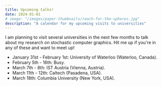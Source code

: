 ```yaml
---
title: Upcoming talks!
date: 2024-01-01
# image: "/images/paper-thumbnails/reach-for-the-spheres.jpg"
description: "A calendar for my upcoming visits to universities"
---
```


I am planning to visit several universities in the next few months to talk about my research on stochastic computer graphics. Hit me up if you're in any of these and want to meet up!

- January 31st - February 1st: University of Waterloo (Waterloo, Canada).
- February 5th - 16th: Busy. 
- March 7th - 8th: IST Austria (Vienna, Austria).
- March 11th - 12th: Caltech (Pasadena, USA).
- March 18th: Columbia University (New York, USA).